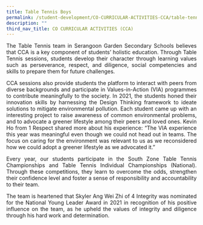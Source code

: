 ```yaml
---
title: Table Tennis Boys
permalink: /student-development/CO-CURRICULAR-ACTIVITIES-CCA/table-tennis/
description: ""
third_nav_title: CO CURRICULAR ACTIVITIES (CCA)
---
```

<p style="text-align: justify;"> The Table Tennis team in Serangoon Garden Secondary Schools believes that CCA is a key component of students’ holistic education. Through Table Tennis sessions, students develop their character through learning values such as perseverance, respect, and diligence, social competencies and skills to prepare them for future challenges. </p>

<p style="text-align: justify;"> CCA sessions also provide students the platform to interact with peers from diverse backgrounds and participate in Values-in-Action (VIA) programmes to contribute meaningfully to the society. In 2021, the students honed their innovation skills by harnessing the Design Thinking framework to ideate solutions to mitigate environmental pollution. Each student came up with an interesting project to raise awareness of common environmental problems, and to advocate a greener lifestyle among their peers and loved ones. Kevin Ho from 1 Respect shared more about his experience: “The VIA experience this year was meaningful even though we could not head out in teams. The focus on caring for the environment was relevant to us as we reconsidered how we could adopt a greener lifestyle as we advocated it.” </p>

<p style="text-align: justify;"> Every year, our students participate in the South Zone Table Tennis Championships and Table Tennis Individual Championships (National). Through these competitions, they learn to overcome the odds, strengthen their confidence level and foster a sense of responsibility and accountability to their team. </p>

<p style="text-align: justify;"> The team is heartened that Skyler Ang Wei Zhi of 4 Integrity was nominated for the National Young Leader Award in 2021 in recognition of his positive influence on the team, as he upheld the values of integrity and diligence through his hard work and determination. </p>